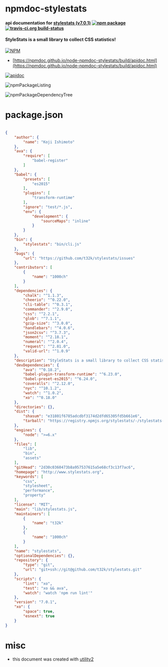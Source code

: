 # npmdoc-stylestats

#### api documentation for  [stylestats (v7.0.1)](http://www.stylestats.org)  [![npm package](https://img.shields.io/npm/v/npmdoc-stylestats.svg?style=flat-square)](https://www.npmjs.org/package/npmdoc-stylestats) [![travis-ci.org build-status](https://api.travis-ci.org/npmdoc/node-npmdoc-stylestats.svg)](https://travis-ci.org/npmdoc/node-npmdoc-stylestats)

#### StyleStats is a small library to collect CSS statistics!

[![NPM](https://nodei.co/npm/stylestats.png?downloads=true&downloadRank=true&stars=true)](https://www.npmjs.com/package/stylestats)

- [https://npmdoc.github.io/node-npmdoc-stylestats/build/apidoc.html](https://npmdoc.github.io/node-npmdoc-stylestats/build/apidoc.html)

[![apidoc](https://npmdoc.github.io/node-npmdoc-stylestats/build/screenCapture.buildCi.browser.%252Ftmp%252Fbuild%252Fapidoc.html.png)](https://npmdoc.github.io/node-npmdoc-stylestats/build/apidoc.html)

![npmPackageListing](https://npmdoc.github.io/node-npmdoc-stylestats/build/screenCapture.npmPackageListing.svg)

![npmPackageDependencyTree](https://npmdoc.github.io/node-npmdoc-stylestats/build/screenCapture.npmPackageDependencyTree.svg)



# package.json

```json

{
    "author": {
        "name": "Koji Ishimoto"
    },
    "ava": {
        "require": [
            "babel-register"
        ]
    },
    "babel": {
        "presets": [
            "es2015"
        ],
        "plugins": [
            "transform-runtime"
        ],
        "ignore": "test/*.js",
        "env": {
            "development": {
                "sourceMaps": "inline"
            }
        }
    },
    "bin": {
        "stylestats": "bin/cli.js"
    },
    "bugs": {
        "url": "https://github.com/t32k/stylestats/issues"
    },
    "contributors": [
        {
            "name": "1000ch"
        }
    ],
    "dependencies": {
        "chalk": "^1.1.3",
        "cheerio": "^0.22.0",
        "cli-table": "^0.3.1",
        "commander": "^2.9.0",
        "css": "^2.2.1",
        "glob": "^7.1.1",
        "gzip-size": "^3.0.0",
        "handlebars": "^4.0.6",
        "json2csv": "^3.7.3",
        "moment": "^2.18.1",
        "numeral": "^2.0.4",
        "request": "^2.81.0",
        "valid-url": "^1.0.9"
    },
    "description": "StyleStats is a small library to collect CSS statistics!",
    "devDependencies": {
        "ava": "^0.18.2",
        "babel-plugin-transform-runtime": "^6.23.0",
        "babel-preset-es2015": "^6.24.0",
        "coveralls": "^2.12.0",
        "nyc": "^10.1.2",
        "watch": "^1.0.2",
        "xo": "^0.18.0"
    },
    "directories": {},
    "dist": {
        "shasum": "e31801f6785adcdbf3174d2dfd65305fd5b661e6",
        "tarball": "https://registry.npmjs.org/stylestats/-/stylestats-7.0.1.tgz"
    },
    "engines": {
        "node": ">=6.x"
    },
    "files": [
        "lib",
        "bin",
        "assets"
    ],
    "gitHead": "2d30c0360473b8a957537615a5e68cf3c13f7ac6",
    "homepage": "http://www.stylestats.org",
    "keywords": [
        "css",
        "stylesheet",
        "performance",
        "property"
    ],
    "license": "MIT",
    "main": "lib/stylestats.js",
    "maintainers": [
        {
            "name": "t32k"
        },
        {
            "name": "1000ch"
        }
    ],
    "name": "stylestats",
    "optionalDependencies": {},
    "repository": {
        "type": "git",
        "url": "git+ssh://git@github.com/t32k/stylestats.git"
    },
    "scripts": {
        "lint": "xo",
        "test": "xo && ava",
        "watch": "watch 'npm run lint'"
    },
    "version": "7.0.1",
    "xo": {
        "space": true,
        "esnext": true
    }
}
```



# misc
- this document was created with [utility2](https://github.com/kaizhu256/node-utility2)

